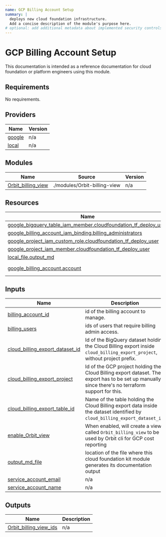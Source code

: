 ```yaml
---
name: GCP Billing Account Setup
summary: |
  deploys new cloud foundation infrastructure.
  Add a concise description of the module's purpose here.
# optional: add additional metadata about implemented security controls
---
```


# GCP Billing Account Setup

This documentation is intended as a reference documentation for cloud foundation or platform engineers using this module.
  
<!-- BEGIN_TF_DOCS -->
## Requirements

No requirements.

## Providers

| Name | Version |
|------|---------|
| <a name="provider_google"></a> [google](#provider\_google) | n/a |
| <a name="provider_local"></a> [local](#provider\_local) | n/a |

## Modules

| Name | Source | Version |
|------|--------|---------|
| <a name="module_Orbit_billing_view"></a> [Orbit\_billing\_view](#module\_Orbit\_billing\_view) | ./modules/Orbit-billing-view | n/a |

## Resources

| Name | Type |
|------|------|
| [google_bigquery_table_iam_member.cloudfoundation_tf_deploy_user](https://registry.terraform.io/providers/hashicorp/google/latest/docs/resources/bigquery_table_iam_member) | resource |
| [google_billing_account_iam_binding.billing_administrators](https://registry.terraform.io/providers/hashicorp/google/latest/docs/resources/billing_account_iam_binding) | resource |
| [google_project_iam_custom_role.cloudfoundation_tf_deploy_user](https://registry.terraform.io/providers/hashicorp/google/latest/docs/resources/project_iam_custom_role) | resource |
| [google_project_iam_member.cloudfoundation_tf_deploy_user](https://registry.terraform.io/providers/hashicorp/google/latest/docs/resources/project_iam_member) | resource |
| [local_file.output_md](https://registry.terraform.io/providers/hashicorp/local/latest/docs/resources/file) | resource |
| [google_billing_account.account](https://registry.terraform.io/providers/hashicorp/google/latest/docs/data-sources/billing_account) | data source |

## Inputs

| Name | Description | Type | Default | Required |
|------|-------------|------|---------|:--------:|
| <a name="input_billing_account_id"></a> [billing\_account\_id](#input\_billing\_account\_id) | id of the billing account to manage. | `string` | n/a | yes |
| <a name="input_billing_users"></a> [billing\_users](#input\_billing\_users) | ids of users that require billing admin access. | `list(string)` | n/a | yes |
| <a name="input_cloud_billing_export_dataset_id"></a> [cloud\_billing\_export\_dataset\_id](#input\_cloud\_billing\_export\_dataset\_id) | Id of the BigQuery dataset holding the Cloud Billing export inside `cloud_billing_export_project`, without project prefix. | `string` | n/a | yes |
| <a name="input_cloud_billing_export_project"></a> [cloud\_billing\_export\_project](#input\_cloud\_billing\_export\_project) | Id of the GCP project holding the Cloud Billing export dataset. The export has to be set up manually since there's no terraform support for this. | `string` | n/a | yes |
| <a name="input_cloud_billing_export_table_id"></a> [cloud\_billing\_export\_table\_id](#input\_cloud\_billing\_export\_table\_id) | Name of the table holding the Cloud Billing export data inside the dataset identified by `cloud_billing_export_dataset_id`. | `string` | n/a | yes |
| <a name="input_enable_Orbit_view"></a> [enable\_Orbit\_view](#input\_enable\_Orbit\_view) | When enabled, will create a view called `Orbit_billing_view` to be used by Orbit cli for GCP cost reporting | `bool` | n/a | yes |
| <a name="input_output_md_file"></a> [output\_md\_file](#input\_output\_md\_file) | location of the file where this cloud foundation kit module generates its documentation output | `string` | n/a | yes |
| <a name="input_service_account_email"></a> [service\_account\_email](#input\_service\_account\_email) | n/a | `string` | n/a | yes |
| <a name="input_service_account_name"></a> [service\_account\_name](#input\_service\_account\_name) | n/a | `string` | n/a | yes |

## Outputs

| Name | Description |
|------|-------------|
| <a name="output_Orbit_billing_view_ids"></a> [Orbit\_billing\_view\_ids](#output\_Orbit\_billing\_view\_ids) | n/a |
<!-- END_TF_DOCS -->